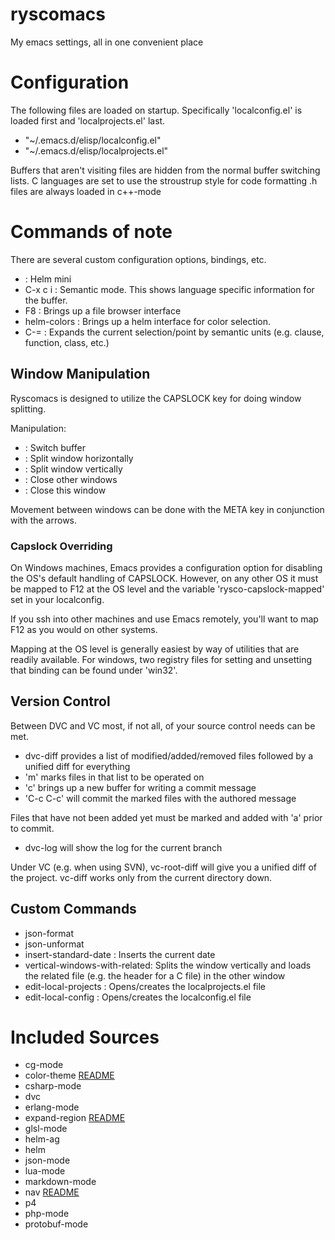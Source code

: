 ryscomacs
=========

My emacs settings, all in one convenient place

# Configuration
The following files are loaded on startup.  Specifically 'localconfig.el' is loaded first and 'localprojects.el' last.
* "~/.emacs.d/elisp/localconfig.el"
* "~/.emacs.d/elisp/localprojects.el"

Buffers that aren't visiting files are hidden from the normal buffer switching lists.
C languages are set to use the stroustrup style for code formatting
.h files are always loaded in c++-mode


# Commands of note
There are several custom configuration options, bindings, etc.

* <CAPSLOCK><SPC> :  Helm mini
* C-x c i :  Semantic mode.  This shows language specific information for the buffer.
* F8 :  Brings up a file browser interface
* helm-colors :  Brings up a helm interface for color selection.
* C-= :  Expands the current selection/point by semantic units (e.g. clause, function, class, etc.)

## Window Manipulation
Ryscomacs is designed to utilize the CAPSLOCK key for doing window splitting.

Manipulation:
* <CAPSLOCK><CAPSLOCK> :  Switch buffer
* <CAPSLOCK><DOWN> :  Split window horizontally
* <CAPSLOCK><RIGHT> :  Split window vertically
* <CAPSLOCK><UP> :  Close other windows
* <CAPSLOCK><LEFT> :  Close this window

Movement between windows can be done with the META key in conjunction with the arrows.

### Capslock Overriding
On Windows machines, Emacs provides a configuration option for disabling the OS's default handling of CAPSLOCK.  However, on any other OS it must be mapped to F12 at the OS level and the variable 'rysco-capslock-mapped' set in your localconfig.

If you ssh into other machines and use Emacs remotely, you'll want to map F12 as you would on other systems.

Mapping at the OS level is generally easiest by way of utilities that are readily available.  For windows, two registry files for setting and unsetting that binding can be found under 'win32'.

## Version Control
Between DVC and VC most, if not all, of your source control needs can be met.

* dvc-diff provides a list of modified/added/removed files followed by a unified diff for everything
* 'm' marks files in that list to be operated on
* 'c' brings up a new buffer for writing a commit message
* 'C-c C-c' will commit the marked files with the authored message

Files that have not been added yet must be marked and added with 'a' prior to commit.

* dvc-log will show the log for the current branch

Under VC (e.g. when using SVN), vc-root-diff will give you a unified diff of the project. vc-diff works only from the current directory down.

## Custom Commands
* json-format
* json-unformat
* insert-standard-date :  Inserts the current date
* vertical-windows-with-related:  Splits the window vertically and loads the related file (e.g. the header for a C file) in the other window
* edit-local-projects :  Opens/creates the localprojects.el file
* edit-local-config :  Opens/creates the localconfig.el file

# Included Sources
* cg-mode
* color-theme [README](elisp/color-theme-6.6.0/README)
* csharp-mode
* dvc
* erlang-mode
* expand-region [README](elisp/expand-region/README.md)
* glsl-mode
* helm-ag
* helm
* json-mode
* lua-mode
* markdown-mode
* nav [README](elisp/nav/README.md)
* p4
* php-mode
* protobuf-mode
